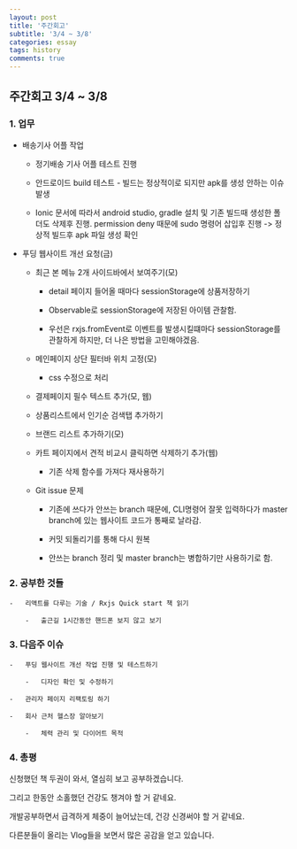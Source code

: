 ```yaml
---
layout: post
title: '주간회고'
subtitle: '3/4 ~ 3/8'
categories: essay
tags: history
comments: true
---
```


## 주간회고 3/4 ~ 3/8


### 1. 업무

- 배송기사 어플 작업

    -   정기배송 기사 어플 테스트 진행

    -   안드로이드 build 테스트 - 빌드는 정상적이로 되지만 apk를 생성 안하는 이슈 발생
    
    -   Ionic 문서에 따라서 android studio, gradle 설치 및 기존 빌드때 생성한 폴더도 삭제후 진행. permission deny 때문에 sudo 명령어 삽입후 진행 -> 정상적 빌드후 apk 파일 생성 확인


- 푸딩 웹사이트 개선 요청(금)

    -   최근 본 메뉴 2개 사이드바에서 보여주기(모)

        -   detail 페이지 들어올 때마다 sessionStorage에 상품저장하기

        -   Observable로 sessionStorage에 저장된 아이템 관찰함.

        -   우선은 rxjs.fromEvent로 이벤트를 발생시킬떄마다 sessionStorage를 관찰하게 하지만, 더 나은 방법을 고민해야겠음. 

    -   메인페이지 상단 필터바 위치 고정(모)

        -   css 수정으로 처리

    -   결제페이지 필수 텍스트 추가(모, 웹)

    -   상품리스트에서 인기순 검색탭 추가하기

    -   브랜드 리스트 추가하기(모)

    -   카트 페이지에서 견적 비교시 클릭하면 삭제하기 추가(웹)

        -   기존 삭제 함수를 가져다 재사용하기

    -   Git issue 문제

        -   기존에 쓰다가 안쓰는 branch 때문에, CLI명령어 잘못 입력하다가 master branch에 있는 웹사이트 코드가 통째로 날라감.

        -   커밋 되돌리기를 통해 다시 원복

        -   안쓰는 branch 정리 및 master branch는 병합하기만 사용하기로 함.

### 2. 공부한 것들

    -   리액트를 다루는 기술 / Rxjs Quick start 책 읽기

        -   출근길 1시간동안 핸드폰 보지 않고 보기


### 3. 다음주 이슈

    -   푸딩 웹사이트 개선 작업 진행 및 테스트하기

        -   디자인 확인 및 수정하기

    -   관리자 페이지 리팩토링 하기

    -   회사 근처 헬스장 알아보기

        -   체력 관리 및 다이어트 목적


### 4. 총평

신청했던 책 두권이 와서, 열심히 보고 공부하겠습니다.

그리고 한동안 소홀했던 건강도 챙겨야 할 거 같네요.

개발공부하면서 급격하게 체중이 늘어났는데, 건강 신경써야 할 거 같네요.

다른분들이 올리는 Vlog들을 보면서 많은 공감을 얻고 있습니다.

